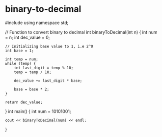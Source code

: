 # binary-to-decimal
#include <iostream>
using namespace std;
 
// Function to convert binary to decimal
int binaryToDecimal(int n)
{
    int num = n;
    int dec_value = 0;
 
    // Initializing base value to 1, i.e 2^0
    int base = 1;
 
    int temp = num;
    while (temp) {
        int last_digit = temp % 10;
        temp = temp / 10;
 
        dec_value += last_digit * base;
 
        base = base * 2;
    }
 
    return dec_value;
}
int main()
{
    int num = 10101001;
 
    cout << binaryToDecimal(num) << endl;
}
